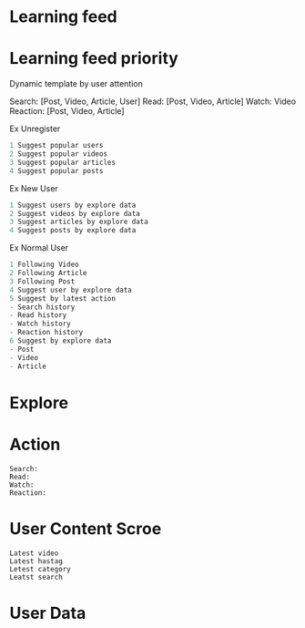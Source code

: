 

# Learning feed

# Learning feed priority

Dynamic template by user attention

Search: [Post, Video, Article, User]
Read: [Post, Video, Article]
Watch: Video
Reaction: [Post, Video, Article]

Ex Unregister
```js
1 Suggest popular users
2 Suggest popular videos
3 Suggest popular articles
4 Suggest popular posts
```

Ex New User
```js
1 Suggest users by explore data
2 Suggest videos by explore data
3 Suggest articles by explore data
4 Suggest posts by explore data
```

Ex Normal User
```js
1 Following Video
2 Following Article
3 Following Post
4 Suggest user by explore data
5 Suggest by latest action
- Search history
- Read history
- Watch history
- Reaction history
6 Suggest by explore data
- Post
- Video
- Article
```

# Explore





# Action

```
Search: 
Read: 
Watch: 
Reaction: 
```

# User Content Scroe
```
Latest video
Latest hastag
Letest category
Leatst search
```

# User Data
```

```